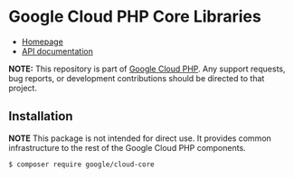 # Google Cloud PHP Core Libraries

* [Homepage](http://googlecloudplatform.github.io/google-cloud-php)
* [API documentation](http://googlecloudplatform.github.io/google-cloud-php/#/docs/cloud-core/latest/core/readme)

**NOTE:** This repository is part of [Google Cloud PHP](https://github.com/googlecloudplatform/google-cloud-php). Any
support requests, bug reports, or development contributions should be directed to
that project.

## Installation

**NOTE** This package is not intended for direct use. It provides common infrastructure
to the rest of the Google Cloud PHP components.

```
$ composer require google/cloud-core
```
